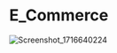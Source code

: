 # E_Commerce

![Screenshot_1716640224](https://github.com/AbdFaris513/E_Commerce/assets/106486197/0156f1f1-0729-47c8-af45-05e72395f908)
